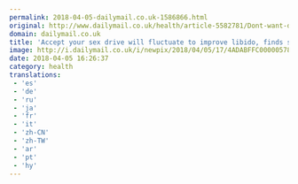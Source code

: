 ```yaml
---
permalink: 2018-04-05-dailymail.co.uk-1586866.html
original: http://www.dailymail.co.uk/health/article-5582781/Dont-want-diminished-libido-youre-older-accept-sex-drive-fluctuate.html?ITO=1490&ns_mchannel=rss&ns_campaign=1490
domain: dailymail.co.uk
title: 'Accept your sex drive will fluctuate to improve libido, finds study'
image: http://i.dailymail.co.uk/i/newpix/2018/04/05/17/4ADABFFC00000578-0-image-a-34_1522944564712.jpg
date: 2018-04-05 16:26:37
category: health
translations: 
 - 'es'
 - 'de'
 - 'ru'
 - 'ja'
 - 'fr'
 - 'it'
 - 'zh-CN'
 - 'zh-TW'
 - 'ar'
 - 'pt'
 - 'hy'
---
```


